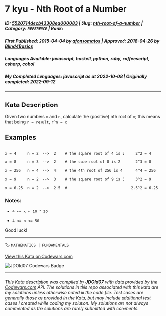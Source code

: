 # 7 kyu - Nth Root of a Number

##### **ID**: [5520714decb43308ea000083](https://www.codewars.com/kata/5520714decb43308ea000083) | **Slug**: [nth-root-of-a-number](https://www.codewars.com/kata/5520714decb43308ea000083) | **Category**: `REFERENCE` | **Rank**: <span style="color:white">7 kyu</span>

##### **First Published**: 2015-04-04 ***by*** [afonsomatos](https://www.codewars.com/users/afonsomatos) | **Approved**: 2018-04-26 ***by*** [Blind4Basics](https://www.codewars.com/users/Blind4Basics)

##### **Languages Available**: javascript, haskell, python, ruby, coffeescript, csharp, cobol

##### **My Completed Languages**: javascript ***as at*** 2022-10-08 | **Originally completed**: 2022-09-12

---

## Kata Description


Given two numbers `x` and `n`, calculate the (positive) nth root of `x`; this means that being `r = result`, `r^n = x`





## Examples

```

x = 4     n = 2  -->  2    # the square root of 4 is 2     2^2 = 4

x = 8     n = 3  -->  2    # the cube root of 8 is 2       2^3 = 8

x = 256   n = 4  -->  4    # the 4th root of 256 is 4      4^4 = 256

x = 9     n = 2  -->  3    # the square root of 9 is 3     3^2 = 9

x = 6.25  n = 2  -->  2.5  #                             2.5^2 = 6.25

```



### Notes:



* `4 <= x < 10 ^ 20`

* `4 <= n <= 50`



Good luck!



---


🏷 `MATHEMATICS | FUNDAMENTALS`


[View this Kata on Codewars.com](https://www.codewars.com/kata/5520714decb43308ea000083)

![](https://www.codewars.com/users/jdold07/badges/large "JDOld07 Codewars Badge")

---

###### *This Kata description was compiled by [**JDOld07**](https://tpstech.dev) with data provided by the [Codewars.com](https://www.codewars.com) API.  The solutions in this repo associated with this kata are my solutions unless otherwise noted in the code file.  Test cases are generally those as provided in the Kata, but may include additional test cases I created while coding my solution.  My solutions are not always commented as the solutions are rarely submitted with comments.*
